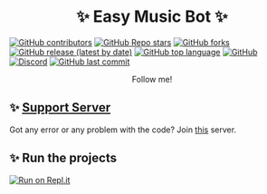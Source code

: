<h1 align="center"> ✨ Easy Music Bot ✨ </h1>


 [![GitHub contributors](https://img.shields.io/github/contributors/DavidCavallaro/Music-Bot?style=for-the-badge)](https://github.com/DavidCavallaro/Music-Bot) [![GitHub Repo stars](https://img.shields.io/github/stars/DavidCavallaro/Music-Bot?style=for-the-badge)](https://github.com/DavidCavallaro/Music-Bot) [![GitHub forks](https://img.shields.io/github/forks/DavidCavallaro/Music-Bot?style=for-the-badge)](https://github.com/DavidCavallaro/Music-Bot/fork) [![GitHub release (latest by date)](https://img.shields.io/github/v/release/DavidCavallaro/Music-Bot?style=for-the-badge)](https://github.com/DavidCavallaro/Music-Bot) [![GitHub top language](https://img.shields.io/github/languages/top/DavidCavallaro/Music-Bot?style=for-the-badge&color=yellow)](https://github.com/DavidCavallaro/Music-Bot) [![GitHub](https://img.shields.io/github/license/DavidCavallaro/Music-Bot?style=for-the-badge)](https://github.com/DavidCavallaro/Music-Bot) [![Discord](https://img.shields.io/discord/776207512168955915?label=discord&style=for-the-badge)](https://dsc.gg/chillvabes) [![GitHub last commit](https://img.shields.io/github/last-commit/DavidCavallaro/Music-Bot?style=for-the-badge)](https://github.com/DavidCavallaro/Music-Bot)  
 </div>


<p align="center">Follow me!</p>

## ✨ [Support Server](https://discord.gg/a9SHDpD)

Got any error or any problem with the code? Join [this](https://discord.gg/a9SHDpD) server.

## ✨ Run the projects

[![Run on Repl.it](https://github.com/DavidCavallaro/Music-Bot/blob/main/replit.PNG?raw=true)](https://repl.it/github/DavidCavallaro/Music-Bot)
